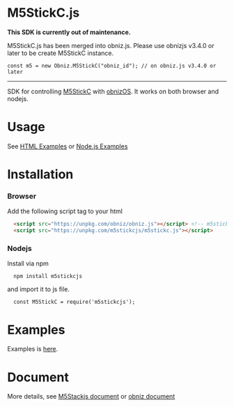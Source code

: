 # M5StickC.js



**This SDK is currently out of maintenance.**

M5StickC.js has been merged into obniz.js.
Please use obnizjs v3.4.0 or later to be create M5StickC instance. 

```
const m5 = new Obniz.M5StickC("obniz_id"); // on obniz.js v3.4.0 or later
```

---


SDK for controlling [M5StickC](https://docs.m5stack.com/#/en/core/m5stickc) with [obnizOS](https://obniz.io).
It works on both browser and nodejs.


# Usage

See [HTML Examples](./examples/html) or [Node.js Examples](./examples/nodejs)


# Installation

### Browser
Add the following script tag to your html

```html
  <script src="https://unpkg.com/obniz/obniz.js"></script> <!-- m5stickc.js use obniz.js.  load obniz.js before m5stickc.js -->
  <script src="https://unpkg.com/m5stickcjs/m5stickc.js"></script>
```

### Nodejs
Install via npm

```
  npm install m5stickcjs
```

and import it to js file.

```nodejs
  const M5StickC = require('m5stickcjs');
```


# Examples

Examples is [here](/examples).

# Document
More details, see [M5Stackjs document](https://obniz.github.io/m5stickcjs/classes/_src_m5stickc_.m5stickc.html) or [obniz document](https://obniz.io/doc/root)
